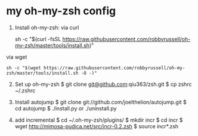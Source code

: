 # my oh-my-zsh config

1. Install oh-my-zsh:
  via curl

    sh -c "$(curl -fsSL https://raw.githubusercontent.com/robbyrussell/oh-my-zsh/master/tools/install.sh)"
    
  via wget

    sh -c "$(wget https://raw.githubusercontent.com/robbyrussell/oh-my-zsh/master/tools/install.sh -O -)"

2. Set up oh-my-zsh
    $ git clone git@github.com:qiu363/zsh.git
    $ cp zshrc ~/.zshrc

3. Install autojump
    $ git clone git://github.com/joelthelion/autojump.git 
    $ cd autojump
    $ ./install.py or ./uninstall.py

4. add incremental
    $ cd ~/.oh-my-zsh/plugins/
    $ mkdir incr
    $ cd incr
    $ wget http://mimosa-pudica.net/src/incr-0.2.zsh
    $ source incr*.zsh

